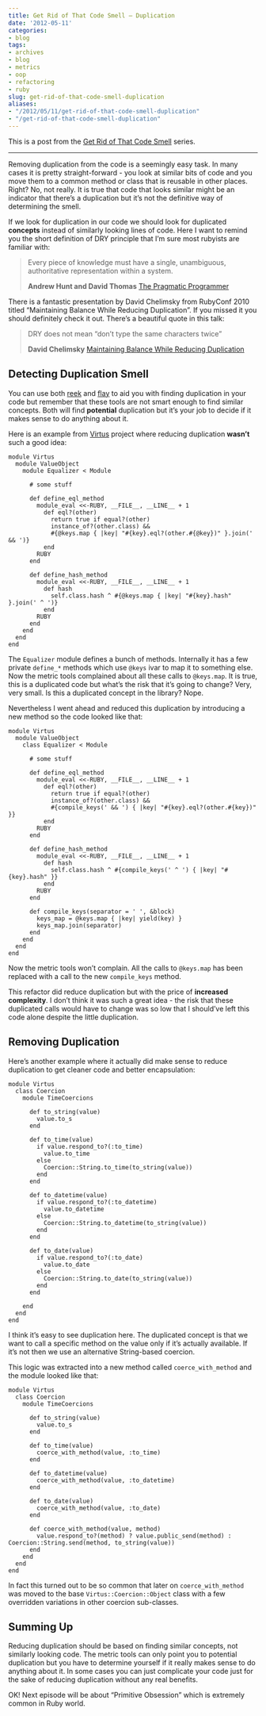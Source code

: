 ```yaml
---
title: Get Rid of That Code Smell – Duplication
date: '2012-05-11'
categories:
- blog
tags:
- archives
- blog
- metrics
- oop
- refactoring
- ruby
slug: get-rid-of-that-code-smell-duplication
aliases:
- "/2012/05/11/get-rid-of-that-code-smell-duplication"
- "/get-rid-of-that-code-smell-duplication"
---
```


This is a post from the [Get Rid of That Code Smell](http://solnic.codes/2012/03/30/get-rid-of-that-code-smell.html "Get Rid of That Code Smell") series.

* * *

Removing duplication from the code is a seemingly easy task. In many cases it is pretty straight-forward - you look at similar bits of code and you move them to a common method or class that is reusable in other places. Right? No, not really. It is true that code that looks similar might be an indicator that there’s a duplication but it’s not the definitive way of determining the smell.

If we look for duplication in our code we should look for duplicated **concepts** instead of similarly looking lines of code. Here I want to remind you the short definition of DRY principle that I’m sure most rubyists are familiar with:

> Every piece of knowledge must have a single, unambiguous, authoritative representation within a system.
>
> **Andrew Hunt and David Thomas** [The Pragmatic Programmer](http://pragprog.com/the-pragmatic-programmer)

There is a fantastic presentation by David Chelimsky from RubyConf 2010 titled “Maintaining Balance While Reducing Duplication”. If you missed it you should definitely check it out. There’s a beautiful quote in this talk:

> DRY does not mean “don’t type the same characters twice”
>
> **David Chelimsky** [Maintaining Balance While Reducing Duplication](http://www.confreaks.com/videos/434-rubyconf2010-maintaining-balance-while-reducing-duplication)

## Detecting Duplication Smell

You can use both [reek](https://github.com/kevinrutherford/reek "reek on github") and [flay](http://ruby.sadi.st/Flay.html "Flay") to aid you with finding duplication in your code but remember that these tools are not smart enough to find similar concepts. Both will find **potential** duplication but it’s your job to decide if it makes sense to do anything about it.

Here is an example from [Virtus](https://github.com/solnic/virtus "virtus on github") project where reducing duplication **wasn’t** such a good idea:

```generic
module Virtus
  module ValueObject
    module Equalizer < Module

      # some stuff

      def define_eql_method
        module_eval <<-RUBY, __FILE__, __LINE__ + 1
          def eql?(other)
            return true if equal?(other)
            instance_of?(other.class) &&
            #{@keys.map { |key| "#{key}.eql?(other.#{@key})" }.join(' && ')}
          end
        RUBY
      end

      def define_hash_method
        module_eval <<-RUBY, __FILE__, __LINE__ + 1
          def hash
            self.class.hash ^ #{@keys.map { |key| "#{key}.hash" }.join(' ^ ')}
          end
        RUBY
      end
    end
  end
end

```

The `Equalizer` module defines a bunch of methods. Internally it has a few private `define_*` methods which use `@keys` ivar to map it to something else. Now the metric tools complained about all these calls to `@keys.map`. It is true, this is a duplicated code but what’s the risk that it’s going to change? Very, very small. Is this a duplicated concept in the library? Nope.

Nevertheless I went ahead and reduced this duplication by introducing a new method so the code looked like that:

```generic
module Virtus
  module ValueObject
    class Equalizer < Module

      # some stuff

      def define_eql_method
        module_eval <<-RUBY, __FILE__, __LINE__ + 1
          def eql?(other)
            return true if equal?(other)
            instance_of?(other.class) &&
            #{compile_keys(' && ') { |key| "#{key}.eql?(other.#{key})" }}
          end
        RUBY
      end

      def define_hash_method
        module_eval <<-RUBY, __FILE__, __LINE__ + 1
          def hash
            self.class.hash ^ #{compile_keys(' ^ ') { |key| "#{key}.hash" }}
          end
        RUBY
      end

      def compile_keys(separator = ' ', &block)
        keys_map = @keys.map { |key| yield(key) }
        keys_map.join(separator)
      end
    end
  end
end

```

Now the metric tools won’t complain. All the calls to `@keys.map` has been replaced with a call to the new `compile_keys` method.

This refactor did reduce duplication but with the price of **increased complexity**. I don’t think it was such a great idea - the risk that these duplicated calls would have to change was so low that I should’ve left this code alone despite the little duplication.

## Removing Duplication

Here’s another example where it actually did make sense to reduce duplication to get cleaner code and better encapsulation:

```generic
module Virtus
  class Coercion
    module TimeCoercions

      def to_string(value)
        value.to_s
      end

      def to_time(value)
        if value.respond_to?(:to_time)
          value.to_time
        else
          Coercion::String.to_time(to_string(value))
        end
      end

      def to_datetime(value)
        if value.respond_to?(:to_datetime)
          value.to_datetime
        else
          Coercion::String.to_datetime(to_string(value))
        end
      end

      def to_date(value)
        if value.respond_to?(:to_date)
          value.to_date
        else
          Coercion::String.to_date(to_string(value))
        end
      end

    end
  end
end

```

I think it’s easy to see duplication here. The duplicated concept is that we want to call a specific method on the value only if it’s actually available. If it’s not then we use an alternative String-based coercion.

This logic was extracted into a new method called `coerce_with_method` and the module looked like that:

```generic
module Virtus
  class Coercion
    module TimeCoercions

      def to_string(value)
        value.to_s
      end

      def to_time(value)
        coerce_with_method(value, :to_time)
      end

      def to_datetime(value)
        coerce_with_method(value, :to_datetime)
      end

      def to_date(value)
        coerce_with_method(value, :to_date)
      end

      def coerce_with_method(value, method)
        value.respond_to?(method) ? value.public_send(method) : Coercion::String.send(method, to_string(value))
      end
    end
  end
end

```

In fact this turned out to be so common that later on `coerce_with_method` was moved to the base `Virtus::Coercion::Object` class with a few overridden variations in other coercion sub-classes.

## Summing Up

Reducing duplication should be based on finding similar concepts, not similarly looking code. The metric tools can only point you to potential duplication but you have to determine yourself if it really makes sense to do anything about it. In some cases you can just complicate your code just for the sake of reducing duplication without any real benefits.

OK! Next episode will be about “Primitive Obsession” which is extremely common in Ruby world.

